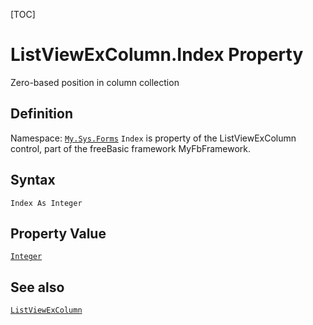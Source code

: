 [TOC]
# ListViewExColumn.Index Property
Zero-based position in column collection
## Definition
Namespace: [`My.Sys.Forms`](My.Sys.Forms.md)
`Index` is property of the ListViewExColumn control, part of the freeBasic framework MyFbFramework.
## Syntax
```freeBasic
Index As Integer
```
## Property Value
[`Integer`]("https://www.freebasic.net/wiki/KeyPgInteger")
## See also
[`ListViewExColumn`](ListViewExColumn.md)
